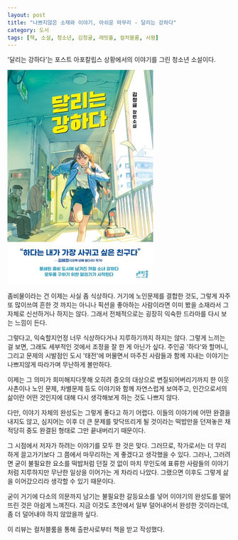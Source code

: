 ```yaml
---
layout: post
title: "나쁘지않은 소재와 이야기, 아쉬운 마무리 - 달리는 강하다"
category: 도서
tags: [책, 소설, 청소년, 김청귤, 래빗홀, 컬처블룸, 서평]
---
```


'달리는 강하다'는
포스트 아포칼립스 상황에서의 이야기를 그린 청소년 소설이다.

![표지](/images/book/running-strong-book.jpg)

좀비물이라는 건 이제는 사실 좀 식상하다.
거기에 노인문제를 결합한 것도,
그렇게 자주 또 많이쓰여 흔한 것 까지는 아니나
픽션을 좋아하는 사람이라면 이미 봤을 소재라서
그 자체로 신선하거나 하지는 않다.
그래서 전체적으로는 굉장히 익숙한 드라마를 다시 보는 느낌이 든다.

그렇다고, 익숙할지언정 너무 식상하다거나 지루하기까지 하지는 않다.
그렇게 느끼는 걸 보면,
그래도 세부적인 것에서 조정을 잘 한 게 아닌가 싶다.
주인공 '하다'와 할머니,
그리고 문제의 시발점인 도시 '태전'에 머물면서 마주친 사람들과 함께 지내는 이야기는
나쁘지않게 따라가며 무난하게 볼만하다.

이제는 그 의미가 희미해지다못해 오히려 증오의 대상으로 변질되어버리기까지 한 이웃사촌이나
노인 문제, 차별문제 등도 이야기와 함께 자연스럽게 보여주고,
인간으로서의 삶이란 어떤 것인지에 대해 다시 생각해보게 하는 것도 나쁘지 않다.

다만, 이야기 자체의 완성도는 그렇게 좋다고 하기 어렵다.
이들의 이야기에 어떤 완결을 내지도 않고,
심지어는 이후 더 큰 문제를 맞닥뜨리게 될 것이라는 떡밥만을 던져놓은 채
적당히 중도 완결된 형태로 그만 끝내버리기 때문이다.

그 시점에서 저자가 하려는 이야기를 모두 한 것은 맞다.
그러므로, 작가로서는 더 무리하게 끌고가기보다 그 쯤에서 마무리하는 게 좋겠다고 생각했을 수 있다.
그러나, 그러려면 굳이 불필요한 요소를 떡밥처럼 던질 것 없이
마치 무인도에 표류한 사람들의 이야기처럼
지루하지만 무난한 일상을 이어가는 게 차라리 나았다.
그랬으면 이후도 그렇게 삶을 이어갔으리라 생각할 수 있기 때문이다.

굳이 거기에 다소의 의문까지 남기는 불필요한 갈등요소를 넣어 이야기의 완성도를 떨어뜨린 것은 아쉽게 느껴진다.
지금 이것도 초안에서 일부 덜어내어서 완성한 것이라는데,
좀 더 덜어내야 하지 않았을까 싶다.



<div class="im im-info">
이 리뷰는 컬처블룸을 통해 출판사로부터 책을 받고 작성했다.
</div>
